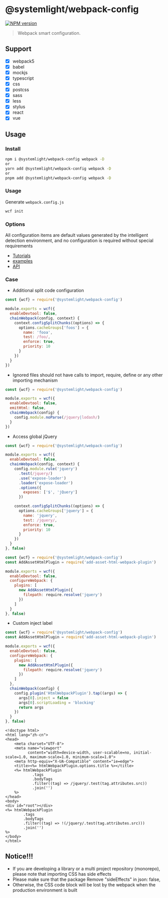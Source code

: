 # @systemlight/webpack-config

[![NPM version](https://img.shields.io/npm/v/@systemlight/webpack-config.svg)](https://www.npmjs.com/package/@systemlight/webpack-config)

> Webpack smart configuration.

## Support

- [x] webpack5
- [x] babel
- [x] mockjs
- [x] typescript
- [x] css
- [x] postcss
- [x] sass
- [x] less
- [x] stylus
- [x] react
- [x] vue

## Usage

### Install

```bash
npm i @systemlight/webpack-config webpack -D
or
yarn add @systemlight/webpack-config webpack -D
or
pnpm add @systemlight/webpack-config webpack -D
```

### Usage

Generate `webpack.config.js`

```bash
wcf init
```

### Options

All configuration items are default values generated by the intelligent detection environment, and no configuration is
required without special requirements

- [Tutorials](https://juejin.cn/post/7139735372237373471)
- [examples](https://github.com/SystemLight/T-webpack5)
- [API](src/interface/Webpack5RecommendConfigOptions.ts)

### Case

- Additional split code configuration

```js
const {wcf} = require('@systemlight/webpack-config')

module.exports = wcf({
  enableDevtool: false,
  chainWebpack(config, context) {
    context.configSplitChunks((options) => {
      options.cacheGroups['foos'] = {
        name: 'fooa',
        test: /foo/,
        enforce: true,
        priority: 10
      }
    })
  }
})
```

- Ignored files should not have calls to import, require, define or any other importing mechanism

```js
const {wcf} = require('@systemlight/webpack-config')

module.exports = wcf({
  enableDevtool: false,
  emitHtml: false,
  chainWebpack(config) {
    config.module.noParse(/jquery|lodash/)
  }
})
```

- Access global jQuery

```js
const {wcf} = require('@systemlight/webpack-config')

module.exports = wcf({
  enableDevtool: false,
  chainWebpack(config, context) {
    config.module.rule('jquery')
      .test(/jquery/)
      .use('expose-loader')
      .loader('expose-loader')
      .options({
        exposes: ['$', 'jQuery']
      })

    context.configSplitChunks((options) => {
      options.cacheGroups['jquery'] = {
        name: 'jquery',
        test: /jquery/,
        enforce: true,
        priority: 10
      }
    })
  }
}, false)
```

```js
const {wcf} = require('@systemlight/webpack-config')
const AddAssetHtmlPlugin = require('add-asset-html-webpack-plugin')

module.exports = wcf({
  enableDevtool: false,
  configureWebpack: {
    plugins: [
      new AddAssetHtmlPlugin({
        filepath: require.resolve('jquery')
      })
    ]
  }
}, false)
```

- Custom inject label

```js
const {wcf} = require('@systemlight/webpack-config')
const AddAssetHtmlPlugin = require('add-asset-html-webpack-plugin')

module.exports = wcf({
  enableDevtool: false,
  configureWebpack: {
    plugins: [
      new AddAssetHtmlPlugin({
        filepath: require.resolve('jquery')
      })
    ]
  },
  chainWebpack(config) {
    config.plugin('HtmlWebpackPlugin').tap((args) => {
      args[0].inject = false
      args[0].scriptLoading = 'blocking'
      return args
    })
  }
}, false)
```

```ejs
<!doctype html>
<html lang="zh-cn">
<head>
    <meta charset="UTF-8">
    <meta name="viewport"
          content="width=device-width, user-scalable=no, initial-scale=1.0, maximum-scale=1.0, minimum-scale=1.0">
    <meta http-equiv="X-UA-Compatible" content="ie=edge">
    <title><%= htmlWebpackPlugin.options.title %></title>
    <%= htmlWebpackPlugin
            .tags
            .bodyTags
            .filter((tag) => /jquery/.test(tag.attributes.src))
            .join('')
    %>
</head>
<body>
<div id="root"></div>
<%= htmlWebpackPlugin
        .tags
        .bodyTags
        .filter((tag) => !(/jquery/.test(tag.attributes.src)))
        .join('')
%>
</body>
</html>
```

## Notice!!!

- If you are developing a library or a multi project repository (monorepo), please note that importing CSS has side
  effects
- Please make sure that the package Remove "sideEffects" in json: false,
- Otherwise, the CSS code block will be lost by the webpack when the production environment is built
